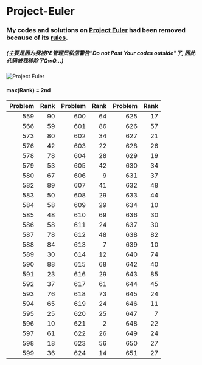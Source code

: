 # Project-Euler
### My codes and solutions on [Project Euler](https://projecteuler.net/archives) had been removed because of its [rules](https://projecteuler.chat/viewtopic.php?f=50&t=1356).

##### (主要是因为我被PE管理员私信警告"Do not Post Your codes outside"了, 因此代码被我移除了QwQ...)

![Project Euler](https://projecteuler.net/profile/LzyRapx.png)

#### max(Rank) = 2nd
|Problem|Rank|Problem|Rank|Problem|Rank|
|------:|---:|------:|---:|------:|---:|
|559|90|600|64|625|17|
|566|59|601|86|626|57|
|573|80|602|34|627|21|
|576|42|603|22|628|26|
|578|78|604|28|629|19|
|579|53|605|42|630|34|
|580|67|606|9|631|37|
|582|89|607|41|632|48|
|583|50|608|29|633|44|
|584|58|609|29|634|10|
|585|48|610|69|636|30|
|586|58|611|24|637|30|
|587|78|612|48|638|82|
|588|84|613|7|639|10|
|589|30|614|12|640|74|
|590|88|615|68|642|40|
|591|23|616|29|643|85|
|592|37|617|61|644|45|
|593|76|618|73|645|24|
|594|65|619|24|646|11|
|595|25|620|25|647|7|
|596|10|621|2|648|22|
|597|61|622|26|649|24|
|598|18|623|56|650|27|
|599|36|624|14|651|27|

